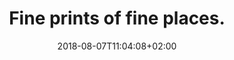---
title: "Fine prints of fine places."
date: 2018-08-07T11:04:08+02:00
description: "Shape Atlas is a collection of map prints created using using meticulously hand-drawn buildings and places by open source contributors throughout the world. If you have feedback or comments, you can find my email below."
location: "Berlin, Germany, Earth"
draft: false
resources:
- src: "cover.jpg"
  title: "Cover"
  name: cover
---